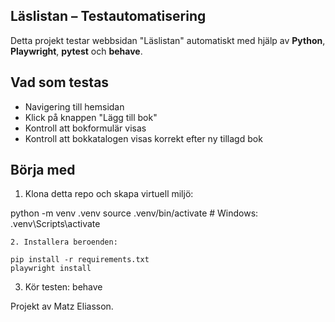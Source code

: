 ## Läslistan – Testautomatisering

Detta projekt testar webbsidan "Läslistan" automatiskt med hjälp av **Python**, **Playwright**, **pytest** och **behave**.

## Vad som testas
- Navigering till hemsidan
- Klick på knappen "Lägg till bok"
- Kontroll att bokformulär visas
- Kontroll att bokkatalogen visas korrekt efter ny tillagd bok

## Börja med

1. Klona detta repo och skapa virtuell miljö:

python -m venv .venv
source .venv/bin/activate  # Windows: .venv\Scripts\activate
```
2. Installera beroenden:

pip install -r requirements.txt
playwright install
```

3. Kör testen:
behave

Projekt av Matz Eliasson.